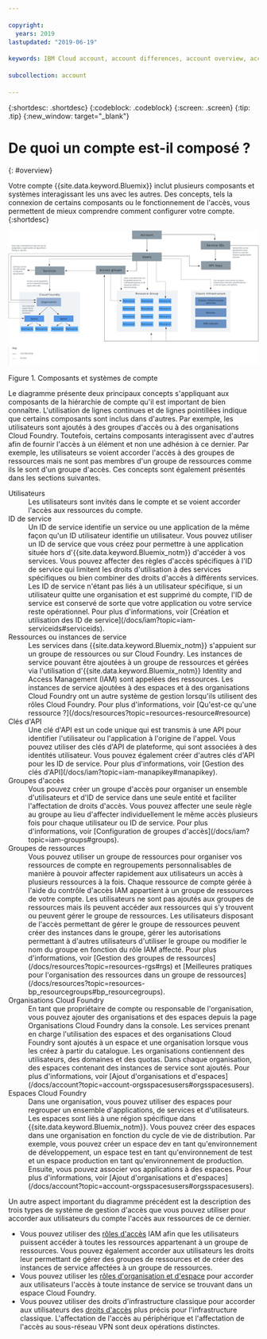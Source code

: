 ```yaml
---

copyright:
  years: 2019
lastupdated: "2019-06-19"

keywords: IBM Cloud account, account differences, account overview, account components, how access works

subcollection: account

---
```


{:shortdesc: .shortdesc}
{:codeblock: .codeblock}
{:screen: .screen}
{:tip: .tip}
{:new_window: target="_blank"}


# De quoi un compte est-il composé ?
{: #overview}

Votre compte {{site.data.keyword.Bluemix}} inclut plusieurs composants et systèmes interagissant les uns avec les autres. Des concepts, tels la connexion de certains composants ou le fonctionnement de l'accès, vous permettent de mieux comprendre comment configurer votre compte.
{:shortdesc}

<a href="https://cloud.ibm.com/docs/api/content/account/images/account_diagram.svg">
  <img src="images/account_diagram.svg" alt="Diagramme présentant les composants d'un compte, incluant les services, les utilisateurs et les sous-composants.">
</a>

Figure 1. Composants et systèmes de compte

Le diagramme présente deux principaux concepts s'appliquant aux composants de la hiérarchie de compte qu'il est important de bien connaître. L'utilisation de lignes continues et de lignes pointillées indique que certains composants sont inclus dans d'autres. Par exemple, les utilisateurs sont ajoutés à des groupes d'accès ou à des organisations Cloud Foundry. Toutefois, certains composants interagissent avec d'autres afin de fournir l'accès à un élément et non une adhésion à ce dernier. Par exemple, les utilisateurs se voient accorder l'accès à des groupes de ressources mais ne sont pas membres d'un groupe de ressources comme ils le sont d'un groupe d'accès. Ces concepts sont également présentés dans les sections suivantes.

<dl>
<dt>Utilisateurs</dt>
<dd>Les utilisateurs sont invités dans le compte et se voient accorder l'accès aux ressources du compte.</dd>
<dt>ID de service</dt>
<dd>Un ID de service identifie un service ou une application de la même façon qu'un ID utilisateur identifie un utilisateur. Vous pouvez utiliser un ID de service que vous créez pour permettre à une application située hors d'{{site.data.keyword.Bluemix_notm}} d'accéder à vos services. Vous pouvez affecter des règles d'accès spécifiques à l'ID de service qui limitent les droits d'utilisation à des services spécifiques ou bien combiner des droits d'accès à différents services. Les ID de service n'étant pas liés à un utilisateur spécifique, si un utilisateur quitte une organisation et est supprimé du compte, l'ID de service est conservé de sorte que votre application ou votre service reste opérationnel. Pour plus d'informations, voir [Création et utilisation des ID de service](/docs/iam?topic=iam-serviceids#serviceids).</dd>
<dt>Ressources ou instances de service</dt>
<dd>Les services dans {{site.data.keyword.Bluemix_notm}} s'appuient sur un groupe de ressources ou sur Cloud Foundry. Les instances de service pouvant être ajoutées à un groupe de ressources et gérées via l'utilisation d'{{site.data.keyword.Bluemix_notm}} Identity and Access Management (IAM) sont appelées des ressources. Les instances de service ajoutées à des espaces et à des organisations Cloud Foundry ont un autre système de gestion lorsqu'ils utilisent des rôles Cloud Foundry. Pour plus d'informations, voir [Qu'est-ce qu'une ressource ?](/docs/resources?topic=resources-resource#resource)</dd>
<dt>Clés d'API</dt>
<dd>Une clé d'API est un code unique qui est transmis à une API pour identifier l'utilisateur ou l'application à l'origine de l'appel. Vous pouvez utiliser des clés d'API de plateforme, qui sont associées à des identités utilisateur. Vous pouvez également créer d'autres clés d'API pour les ID de service. Pour plus d'informations, voir [Gestion des clés d'API](/docs/iam?topic=iam-manapikey#manapikey).</dd>
<dt>Groupes d'accès</dt>
<dd>Vous pouvez créer un groupe d'accès pour organiser un ensemble d'utilisateurs et d'ID de service dans une seule entité et faciliter l'affectation de droits d'accès. Vous pouvez affecter une seule règle au groupe au lieu d'affecter individuellement le même accès plusieurs fois pour chaque utilisateur ou ID de service. Pour plus d'informations, voir [Configuration de groupes d'accès](/docs/iam?topic=iam-groups#groups).</dd>
<dt>Groupes de ressources</dt>
<dd>Vous pouvez utiliser un groupe de ressources pour organiser vos ressources de compte en regroupements personnalisables de manière à pouvoir affecter rapidement aux utilisateurs un accès à plusieurs ressources à la fois. Chaque ressource de compte gérée à l'aide du contrôle d'accès IAM appartient à un groupe de ressources de votre compte. Les utilisateurs ne sont pas ajoutés aux groupes de ressources mais ils peuvent accéder aux ressources qui s'y trouvent ou peuvent gérer le groupe de ressources. Les utilisateurs disposant de l'accès permettant de gérer le groupe de ressources peuvent créer des instances dans le groupe, gérer les autorisations permettant à d'autres utilisateurs d'utiliser le groupe ou modifier le nom du groupe en fonction du rôle IAM affecté. Pour plus d'informations, voir [Gestion des groupes de ressources](/docs/resources?topic=resources-rgs#rgs) et [Meilleures pratiques pour l'organisation des ressources dans un groupe de ressources](/docs/resources?topic=resources-bp_resourcegroups#bp_resourcegroups).</dd>
<dt>Organisations Cloud Foundry</dt>
<dd>En tant que propriétaire de compte ou responsable de l'organisation, vous pouvez ajouter des organisations et des espaces depuis la page Organisations Cloud Foundry dans la console. Les services prenant en charge l'utilisation des espaces et des organisations Cloud Foundry sont ajoutés à un espace et une organisation lorsque vous les créez à partir du catalogue. Les organisations contiennent des utilisateurs, des domaines et des quotas. Dans chaque organisation, des espaces contenant des instances de service sont ajoutés. Pour plus d'informations, voir [Ajout d'organisations et d'espaces](/docs/account?topic=account-orgsspacesusers#orgsspacesusers).</dd>
<dt>Espaces Cloud Foundry</dt>
<dd>Dans une organisation, vous pouvez utiliser des espaces pour regrouper un ensemble d'applications, de services et d'utilisateurs. Les espaces sont liés à une région spécifique dans {{site.data.keyword.Bluemix_notm}}. Vous pouvez créer des espaces dans une organisation en fonction du cycle de vie de distribution. Par exemple, vous pouvez créer un espace dev en tant qu'environnement de développement, un espace test en tant qu'environnement de test et un espace production en tant qu'environnement de production. Ensuite, vous pouvez associer vos applications à des espaces. Pour plus d'informations, voir [Ajout d'organisations et d'espaces](/docs/account?topic=account-orgsspacesusers#orgsspacesusers).</dd>
</dl>

Un autre aspect important du diagramme précédent est la description des trois types de système de gestion d'accès que vous pouvez utiliser pour accorder aux utilisateurs du compte l'accès aux ressources de ce dernier.

  * Vous pouvez utiliser des [rôles d'accès](/docs/iam?topic=iam-userroles#iamusermanrol) IAM afin que les utilisateurs puissent accéder à toutes les ressources appartenant à un groupe de ressources. Vous pouvez également accorder aux utilisateurs les droits leur permettant de gérer des groupes de ressources et de créer des instances de service affectées à un groupe de ressources.
  * Vous pouvez utiliser les [rôles d'organisation et d'espace](/docs/iam?topic=iam-cfaccess#cfroles) pour accorder aux utilisateurs l'accès à toute instance de service se trouvant dans un espace Cloud Foundry.
  * Vous pouvez utiliser des droits d'infrastructure classique pour accorder aux utilisateurs des [droits d'accès](/docs/iam?topic=iam-infrapermission#infrapermission) plus précis pour l'infrastructure classique. L'affectation de l'accès au périphérique et l'affectation de l'accès au sous-réseau VPN sont deux opérations distinctes.
